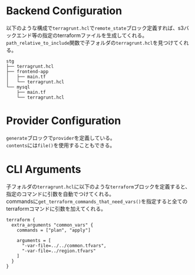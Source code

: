 # Backend Configuration 
以下のような構成で`terragrunt.hcl`で`remote_state`ブロック定義すれば、s3バックエンド等の指定のterraformファイルを生成してくれる。  
`path_relative_to_include`関数で子フォルダの`terragrunt.hcl`を見つけてくれる。
```
stg
├── terragrunt.hcl
├── frontend-app
│   ├── main.tf
│   └── terragrunt.hcl
└── mysql
    ├── main.tf
    └── terragrunt.hcl
```
# Provider Configuration
`generate`ブロックで`provider`を定義している。  
`contents`には`file()`を使用することもできる。

# CLI Arguments
子フォルダの`terragrunt.hcl`に以下のような`terraform`ブロックを定義すると、指定のコマンドに引数を自動でつけてくれる。  
commandsに`get_terraform_commands_that_need_vars()`を指定すると全てのterraformコマンドに引数を加えてくれる。
```
terraform {
  extra_arguments "common_vars" {
    commands = ["plan", "apply"]

    arguments = [
      "-var-file=../../common.tfvars",
      "-var-file=../region.tfvars"
    ]
  }
}
```
